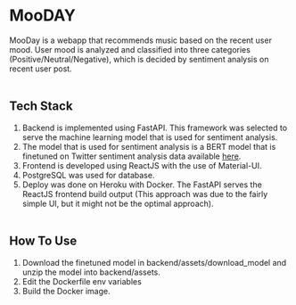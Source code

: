 # MooDAY

MooDay is a webapp that recommends music based on the recent user mood. User mood is analyzed and classified into three categories (Positive/Neutral/Negative), which is decided by sentiment analysis on recent user post.
<br/>
<br/>
## Tech Stack
1. Backend is implemented using FastAPI. This framework was selected to serve the machine learning model that is used for sentiment analysis.
2. The model that is used for sentiment analysis is a BERT model that is finetuned on Twitter sentiment analysis data available [here](https://www.kaggle.com/competitions/twitter-sentiment-analysis2/data).
2. Frontend is developed using ReactJS with the use of Material-UI.
3. PostgreSQL was used for database.
4. Deploy was done on Heroku with Docker. The FastAPI serves the ReactJS frontend build output (This approach was due to the fairly simple UI, but it might not be the optimal approach).
<br/><br/>
## How To Use
1. Download the finetuned model in backend/assets/download_model and unzip the model into backend/assets.
2. Edit the Dockerfile env variables
3. Build the Docker image.
